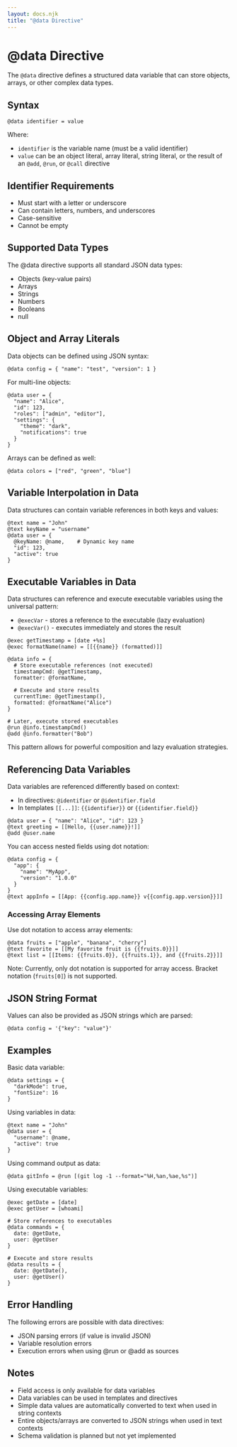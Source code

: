 ```yaml
---
layout: docs.njk
title: "@data Directive"
---
```


# @data Directive

The `@data` directive defines a structured data variable that can store objects, arrays, or other complex data types.

## Syntax

```mlld
@data identifier = value
```

Where:
- `identifier` is the variable name (must be a valid identifier)
- `value` can be an object literal, array literal, string literal, or the result of an `@add`, `@run`, or `@call` directive

## Identifier Requirements

- Must start with a letter or underscore
- Can contain letters, numbers, and underscores
- Case-sensitive
- Cannot be empty

## Supported Data Types

The @data directive supports all standard JSON data types:
- Objects (key-value pairs)
- Arrays
- Strings
- Numbers
- Booleans
- null

## Object and Array Literals

Data objects can be defined using JSON syntax:

```mlld
@data config = { "name": "test", "version": 1 }
```

For multi-line objects:

```mlld
@data user = {
  "name": "Alice",
  "id": 123,
  "roles": ["admin", "editor"],
  "settings": {
    "theme": "dark",
    "notifications": true
  }
}
```

Arrays can be defined as well:

```mlld
@data colors = ["red", "green", "blue"]
```

## Variable Interpolation in Data

Data structures can contain variable references in both keys and values:

```mlld
@text name = "John"
@text keyName = "username"
@data user = {
  @keyName: @name,    # Dynamic key name
  "id": 123,
  "active": true
}
```

## Executable Variables in Data

Data structures can reference and execute executable variables using the universal pattern:
- `@execVar` - stores a reference to the executable (lazy evaluation)
- `@execVar()` - executes immediately and stores the result

```mlld
@exec getTimestamp = [date +%s]
@exec formatName(name) = [[{{name}} (formatted)]]

@data info = {
  # Store executable references (not executed)
  timestampCmd: @getTimestamp,
  formatter: @formatName,
  
  # Execute and store results
  currentTime: @getTimestamp(),
  formatted: @formatName("Alice")
}

# Later, execute stored executables
@run @info.timestampCmd()
@add @info.formatter("Bob")
```

This pattern allows for powerful composition and lazy evaluation strategies.

## Referencing Data Variables

Data variables are referenced differently based on context:
- In directives: `@identifier` or `@identifier.field`
- In templates `[[...]]`: `{{identifier}}` or `{{identifier.field}}`

```mlld
@data user = { "name": "Alice", "id": 123 }
@text greeting = [[Hello, {{user.name}}!]]
@add @user.name
```

You can access nested fields using dot notation:

```mlld
@data config = { 
  "app": { 
    "name": "MyApp",
    "version": "1.0.0"
  }
}
@text appInfo = [[App: {{config.app.name}} v{{config.app.version}}]]
```

### Accessing Array Elements

Use dot notation to access array elements:

```mlld
@data fruits = ["apple", "banana", "cherry"]
@text favorite = [[My favorite fruit is {{fruits.0}}]]
@text list = [[Items: {{fruits.0}}, {{fruits.1}}, and {{fruits.2}}]]
```

Note: Currently, only dot notation is supported for array access. Bracket notation (`fruits[0]`) is not supported.

## JSON String Format

Values can also be provided as JSON strings which are parsed:

```mlld
@data config = '{"key": "value"}'
```

## Examples

Basic data variable:
```mlld
@data settings = { 
  "darkMode": true,
  "fontSize": 16
}
```

Using variables in data:
```mlld
@text name = "John"
@data user = { 
  "username": @name,
  "active": true 
}
```

Using command output as data:
```mlld
@data gitInfo = @run [(git log -1 --format="%H,%an,%ae,%s")]
```

Using executable variables:
```mlld
@exec getDate = [date]
@exec getUser = [whoami]

# Store references to executables
@data commands = {
  date: @getDate,
  user: @getUser
}

# Execute and store results
@data results = {
  date: @getDate(),
  user: @getUser()
}
```

## Error Handling

The following errors are possible with data directives:
- JSON parsing errors (if value is invalid JSON)
- Variable resolution errors
- Execution errors when using @run or @add as sources

## Notes

- Field access is only available for data variables
- Data variables can be used in templates and directives
- Simple data values are automatically converted to text when used in string contexts
- Entire objects/arrays are converted to JSON strings when used in text contexts
- Schema validation is planned but not yet implemented
